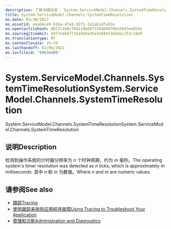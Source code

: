 ```yaml
---
description: 了解详细信息： System.ServiceModel.Channels.SystemTimeResolution
title: System.ServiceModel.Channels.SystemTimeResolution
ms.date: 03/30/2017
ms.assetid: eaab4ce9-b16a-4fe8-9271-3a1ab1dfa93a
ms.openlocfilehash: 8027c1b0c704118b69f37640d970ba59d7ee654e
ms.sourcegitcommit: ddf7edb67715a5b9a45e3dd44536dabc153c1de0
ms.translationtype: MT
ms.contentlocale: zh-CN
ms.lasthandoff: 02/06/2021
ms.locfileid: "99634409"
---
```

# <a name="systemservicemodelchannelssystemtimeresolution"></a><span data-ttu-id="25486-103">System.ServiceModel.Channels.SystemTimeResolution</span><span class="sxs-lookup"><span data-stu-id="25486-103">System.ServiceModel.Channels.SystemTimeResolution</span></span>

<span data-ttu-id="25486-104">System.ServiceModel.Channels.SystemTimeResolution</span><span class="sxs-lookup"><span data-stu-id="25486-104">System.ServiceModel.Channels.SystemTimeResolution</span></span>  
  
## <a name="description"></a><span data-ttu-id="25486-105">说明</span><span class="sxs-lookup"><span data-stu-id="25486-105">Description</span></span>  

 <span data-ttu-id="25486-106">检测到操作系统的计时器分辨率为 *n* 个时钟周期，约为 *m* 毫秒。</span><span class="sxs-lookup"><span data-stu-id="25486-106">The operating system's timer resolution was detected as *n* ticks, which is approximately *m* milliseconds.</span></span> <span data-ttu-id="25486-107">其中 *n* 和 *m* 为数值。</span><span class="sxs-lookup"><span data-stu-id="25486-107">Where *n* and *m* are numeric values.</span></span>  
  
## <a name="see-also"></a><span data-ttu-id="25486-108">请参阅</span><span class="sxs-lookup"><span data-stu-id="25486-108">See also</span></span>

- [<span data-ttu-id="25486-109">跟踪</span><span class="sxs-lookup"><span data-stu-id="25486-109">Tracing</span></span>](index.md)
- [<span data-ttu-id="25486-110">使用跟踪来排除应用程序故障</span><span class="sxs-lookup"><span data-stu-id="25486-110">Using Tracing to Troubleshoot Your Application</span></span>](using-tracing-to-troubleshoot-your-application.md)
- [<span data-ttu-id="25486-111">管理和诊断</span><span class="sxs-lookup"><span data-stu-id="25486-111">Administration and Diagnostics</span></span>](../index.md)
